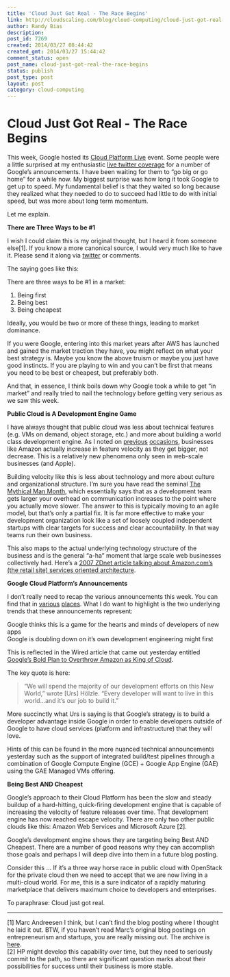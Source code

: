 ```yaml
---
title: 'Cloud Just Got Real - The Race Begins'
link: http://cloudscaling.com/blog/cloud-computing/cloud-just-got-real-the-race-begins/
author: Randy Bias
description: 
post_id: 7269
created: 2014/03/27 08:44:42
created_gmt: 2014/03/27 15:44:42
comment_status: open
post_name: cloud-just-got-real-the-race-begins
status: publish
post_type: post
layout: post
category: cloud-computing
---
```


# Cloud Just Got Real - The Race Begins

This week, Google hosted its [Cloud Platform Live](https://cloud.google.com/events/google-cloud-platform-live/) event. Some people were a little surprised at my enthusiastic [live twitter coverage](https://twitter.com/search?q=%23GCPLive%20from%3Arandybias&src=typd) for a number of Google’s announcements. I have been waiting for them to “go big or go home” for a while now. My biggest surprise was how long it took Google to get up to speed. My fundamental belief is that they waited so long because they realized what they needed to do to succeed had little to do with initial speed, but was more about long term momentum.

Let me explain.

**There are Three Ways to be #1**

I wish I could claim this is my original thought, but I heard it from someone else[1]. If you know a more canonical source, I would very much like to have it. Please send it along via [twitter](http://twitter.com/randybias) or comments.

The saying goes like this:

There are three ways to be #1 in a market:

  1. Being first
  2. Being best
  3. Being cheapest

Ideally, you would be two or more of these things, leading to market dominance.

If you were Google, entering into this market years after AWS has launched and gained the market traction they have, you might reflect on what your best strategy is. Maybe you know the above truism or maybe you just have good instincts. If you are playing to win and you can’t be first that means you need to be best or cheapest, but preferably both.

And that, in essence, I think boils down why Google took a while to get “in market” and really tried to nail the technology before getting very serious as we saw this week.

**Public Cloud is A Development Engine Game**

I have always thought that public cloud was less about technical features (e.g. VMs on demand, object storage, etc.) and more about building a world class development engine. As I noted on [previous](/blog/cloud-computing/is-amazon-winning-the-cloud-race/) [occasions](https://www.cloudscaling.com/blog/cloud-computing/aws-feature-releases-enterprise-clouds-and-legacy-app-adoption/), businesses like Amazon actually increase in feature velocity as they get bigger, not decrease. This is a relatively new phenomena only seen in web-scale businesses (and Apple).

Building velocity like this is less about technology and more about culture and organizational structure. I’m sure you have read the seminal [The Mythical Man Month](http://en.wikipedia.org/wiki/The_Mythical_Man-Month), which essentially says that as a development team gets larger your overhead on communication increases to the point where you actually move slower. The answer to this is typically moving to an agile model, but that’s only a partial fix. It is far more effective to make your development organization look like a set of loosely coupled independent startups with clear targets for success and clear accountability. In that way teams run their own business.

This also maps to the actual underlying technology structure of the business and is the general “a-ha” moment that large scale web businesses collectively had. Here’s a [2007 ZDnet article talking about Amazon.com’s (the retail site) services oriented architecture](http://www.zdnet.com/blog/storage/soa-done-right-the-amazon-strategy/152).

**Google Cloud Platform’s Announcements**

I don’t really need to recap the various announcements this week. You can find that in [various](http://www.networkworld.com/community/blog/google’s-announcements-it’s-“game-on”-cloud) [places](http://www.forbes.com/sites/benkepes/2014/03/25/google-slashes-cloud-prices-and-ups-the-cross-platform-support-ante/). What I do want to highlight is the two underlying trends that these announcements represent:

Google thinks this is a game for the hearts and minds of developers of new apps  
Google is doubling down on it’s own development engineering might first

This is reflected in the Wired article that came out yesterday entitled[ Google’s Bold Plan to Overthrow Amazon as King of Cloud](http://www.wired.com/wiredenterprise/2014/03/urs-google-story/).

The key quote is here:

> “We will spend the majority of our development efforts on this New World,” wrote [Urs] Hölzle. “Every developer will want to live in this world…and it’s our job to build it.”

More succinctly what Urs is saying is that Google’s strategy is to build a developer advantage inside Google in order to enable developers outside of Google to have cloud services (platform and infrastructure) that they will love.

Hints of this can be found in the more nuanced technical announcements yesterday such as the support of integrated build/test pipelines through a combination of Google Compute Engine (GCE) + Google App Engine (GAE) using the GAE Managed VMs offering.

**Being Best AND Cheapest**

Google’s approach to their Cloud Platform has been the slow and steady buildup of a hard-hitting, quick-firing development engine that is capable of increasing the velocity of feature releases over time. That development engine has now reached escape velocity. There are only two other public clouds like this: Amazon Web Services and Microsoft Azure [2].

Google’s development engine shows they are targeting being Best AND Cheapest. There are a number of good reasons why they can accomplish those goals and perhaps I will deep dive into them in a future blog posting.

Consider this … If it’s a three way horse race in public cloud with OpenStack for the private cloud then we need to accept that we are now living in a multi-cloud world. For me, this is a sure indicator of a rapidly maturing marketplace that delivers maximum choice to developers and enterprises.

To paraphrase: Cloud just got real.

* * *

[1] Marc Andreesen I think, but I can’t find the blog posting where I thought he laid it out. BTW, if you haven’t read Marc’s original blog postings on entrepreneurism and startups, you are really missing out. The archive is [here](http://pmarchive.com).  
[2] HP might develop this capability over time, but they need to seriously commit to the path, so there are significant question marks about their possibilities for success until their business is more stable.